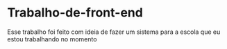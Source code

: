 # Trabalho-de-front-end
Esse trabalho foi feito com ideia de fazer um sistema para a escola que eu estou trabalhando no momento
